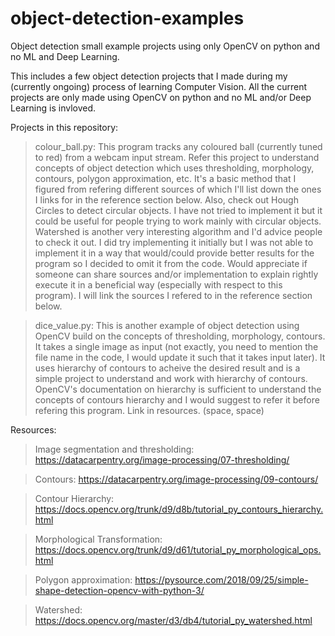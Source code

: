 # object-detection-examples
Object detection small example projects using only OpenCV on python and no ML and Deep Learning.

This includes a few object detection projects that I made during my (currently ongoing) process of learning Computer Vision. All the current projects are only made using OpenCV on python and no ML and/or Deep Learning is invloved.

Projects in this repository:
>colour_ball.py: This program tracks any coloured ball (currently tuned to red) from a webcam input stream. Refer this project to understand concepts of object detection which uses thresholding, morphology, contours, polygon approximation, etc. It's a basic method that I figured from refering different sources of which I'll list down the ones I links for in the reference section below. Also, check out Hough Circles to detect circular objects. I have not tried to implement it but it could be useful for people trying to work mainly with circular objects. Watershed is another very interesting algorithm and I'd advice people to check it out. I did try implementing it initially but I was not able to implement it in a way that would/could provide better results for the program so I decided to omit it from the code. Would appreciate if someone can share sources and/or implementation to explain rightly execute it in a beneficial way (especially with respect to this program). I will link the sources I refered to in the reference section below. 

>dice_value.py: This is another example of object detection using OpenCV build on the concepts of thresholding, morphology, contours. It takes a single image as input (not exactly, you need to mention the file name in the code, I would update it such that it takes input later). It uses hierarchy of contours to acheive the desired result and is a simple project to understand and work with hierarchy of contours. OpenCV's documentation on hierarchy is sufficient to understand the concepts of contours hierarchy and I  would suggest to refer it before refering this program. Link in resources. (space, space)

Resources:
>Image segmentation and thresholding: https://datacarpentry.org/image-processing/07-thresholding/

>Contours: https://datacarpentry.org/image-processing/09-contours/

>Contour Hierarchy: https://docs.opencv.org/trunk/d9/d8b/tutorial_py_contours_hierarchy.html

>Morphological Transformation: https://docs.opencv.org/trunk/d9/d61/tutorial_py_morphological_ops.html

>Polygon approximation: https://pysource.com/2018/09/25/simple-shape-detection-opencv-with-python-3/

>Watershed: https://docs.opencv.org/master/d3/db4/tutorial_py_watershed.html
